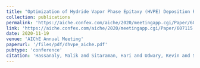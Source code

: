 ```yaml
---
title: "Optimization of Hydride Vapor Phase Epitaxy (HVPE) Deposition Reactor manufacturing III-V Materials using multiple Large-Eddy Simulations (LES)"
collection: publications
permalink: 'https://aiche.confex.com/aiche/2020/meetingapp.cgi/Paper/607115'
link: 'https://aiche.confex.com/aiche/2020/meetingapp.cgi/Paper/607115'
date: 2020-11-19
venue: 'AIChE Annual Meeting'
paperurl: '/files/pdf/dhvpe_aiche.pdf'
pubtype: 'conference'
citation: 'Hassanaly, Malik and Sitaraman, Hari and Udwary, Kevin and Schulte, Kevin L. and Splawn, Heather and Ptak, Aaron and Simon (2020). &quot; Optimization of Hydride Vapor Phase Epitaxy (HVPE) Deposition Reactor Manufacturing III-V Materials Using Multiple Large-Eddy Simulations (LES).&quot; <i>AIChE Annual Meeting</i>, 2021.'
---
```

